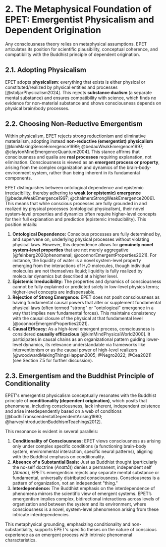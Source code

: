 # 2. The Metaphysical Foundation of EPET: Emergentist Physicalism and Dependent Origination

Any consciousness theory relies on metaphysical assumptions. EPET articulates its position for scientific plausibility, conceptual coherence, and compatibility with the Buddhist principle of dependent origination.

## 2.1. Adopting Physicalism

EPET adopts **physicalism**: everything that exists is either physical or constituted/realized by physical entities and processes [@stoljarPhysicalism2024]. This rejects **substance dualism** (a separate mental substance) and ensures compatibility with science, which finds no evidence for non-material substance and shows consciousness depends on physical brain/body processes.

## 2.2. Choosing Non-Reductive Emergentism

Within physicalism, EPET rejects strong reductionism and eliminative materialism, adopting instead **non-reductive (emergentist) physicalism** [@kimMakingSenseEmergence1999; @bedauWeakEmergence1997; @claytonMindEmergenceQuantum2004]. This stance affirms that consciousness and qualia are **real processes** requiring explanation, not elimination. Consciousness is viewed as an **emergent process or property**, arising from the complex organization and dynamics of the brain-body-environment system, rather than being inherent in its fundamental components.

EPET distinguishes between ontological dependence and epistemic irreducibility, thereby adhering to **weak (or epistemic) emergence** [@bedauWeakEmergence1997; @chalmersStrongWeakEmergence2006]. This means that while conscious processes are fully grounded in and realized by physical processes (ontological physicalism), their novel system-level properties and dynamics often require higher-level concepts for their full explanation and prediction (epistemic irreducibility). This position entails:

1.  **Ontological Dependence:** Conscious processes are fully determined by, and supervene on, underlying physical processes without violating physical laws. However, this dependence allows for **genuinely novel system-level properties** that are not merely aggregative [@feinberg2020phenomenal; @oconnorEmergentProperties2021]. For instance, the liquidity of water is a novel system-level property emerging from the interactions of H₂O molecules, though individual molecules are not themselves liquid; liquidity is fully realized by molecular dynamics but described at a higher level.
2.  **Epistemic Irreducibility:** The properties and dynamics of consciousness cannot be fully explained or predicted solely in low-level physics terms; higher-level concepts are indispensable.
3.  **Rejection of Strong Emergence:** EPET does not posit consciousness as having fundamental causal powers that alter or supplement fundamental physical laws (often termed "strong" or "ontological" emergence in a way that implies new fundamental forces). This maintains consistency with the causal closure of the physical at that fundamental level [@oconnorEmergentProperties2021].
4.  **Causal Efficacy:** As a high-level emergent process, consciousness is considered **causally efficacious** [@kimMindPhysicalWorld2000]. It participates in causal chains as an organizational pattern guiding lower-level dynamics, its relevance understandable via frameworks like interventionism or as the causal power of high-level realizers [@woodwardMakingThingsHappen2005; @Negro2022; @Cea2021] (see Section 7.5 for further discussion).


## 2.3. Emergentism and the Buddhist Principle of Conditionality

EPET's emergentist physicalism conceptually resonates with the Buddhist principle of **conditionality (dependent origination)**, which posits that phenomena, including consciousness, lack inherent, independent existence and arise interdependently based on a web of conditions [@bodhiTranscendentalDependentArising1980; @harveyIntroductionBuddhismTeachings2012].

This resonance is evident in several parallels:
1.  **Conditionality of Consciousness:** EPET views consciousness as arising only under complex specific conditions (a functioning brain-body system, environmental interaction, specific neural patterns), aligning with the Buddhist emphasis on conditionality.
2.  **Absence of a Substantial Basis:** Just as Buddhist thought (particularly the no-self doctrine (*Anattā*)) denies a permanent, independent self (*Ātman*), EPET’s emergentism rejects any separate mental substance or fundamental, universally distributed consciousness. Consciousness is a pattern of organization, not an independent "thing."
3.  **Interdependence:** The Buddhist emphasis on the interdependence of phenomena mirrors the scientific view of emergent systems. EPET’s emergentism implies complex, bidirectional interactions across levels of organization and between the system and its environment, where consciousness is a novel, system-level phenomenon arising from these intricate interdependencies.

This metaphysical grounding, emphasizing conditionality and non-substantiality, supports EPET's specific theses on the nature of conscious experience as an emergent process with intrinsic phenomenal characteristics.